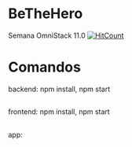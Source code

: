 # BeTheHero

Semana OmniStack 11.0
 [![HitCount](https://hits.dwyl.com/williamforneck/BeTheHero.svg)](http://hits.dwyl.com/williamforneck/BeTheHero)

# Comandos
backend: npm install, npm start
##
frontend: npm install, npm start
##
app: 
